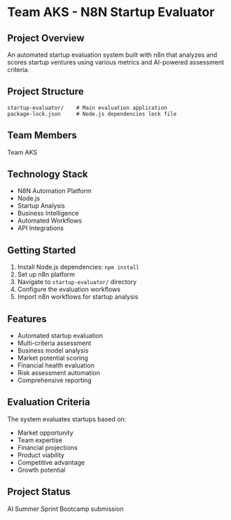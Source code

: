 # Team AKS - N8N Startup Evaluator

## Project Overview
An automated startup evaluation system built with n8n that analyzes and scores startup ventures using various metrics and AI-powered assessment criteria.

## Project Structure
```
startup-evaluator/    # Main evaluation application
package-lock.json     # Node.js dependencies lock file
```

## Team Members
Team AKS

## Technology Stack
- N8N Automation Platform
- Node.js
- Startup Analysis
- Business Intelligence
- Automated Workflows
- API Integrations

## Getting Started
1. Install Node.js dependencies: `npm install`
2. Set up n8n platform
3. Navigate to `startup-evaluator/` directory
4. Configure the evaluation workflows
5. Import n8n workflows for startup analysis

## Features
- Automated startup evaluation
- Multi-criteria assessment
- Business model analysis
- Market potential scoring
- Financial health evaluation
- Risk assessment automation
- Comprehensive reporting

## Evaluation Criteria
The system evaluates startups based on:
- Market opportunity
- Team expertise
- Financial projections
- Product viability
- Competitive advantage
- Growth potential

## Project Status
AI Summer Sprint Bootcamp submission
